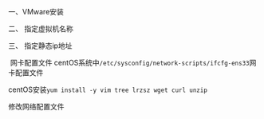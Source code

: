 一、VMware安装

二、 指定虚拟机名称

三、 指定静态ip地址

​	网卡配置文件  centOS系统中`/etc/sysconfig/network-scripts/ifcfg-ens33`网卡配置文件

centOS安装`yum install -y vim tree lrzsz wget curl unzip`

修改网络配置文件

